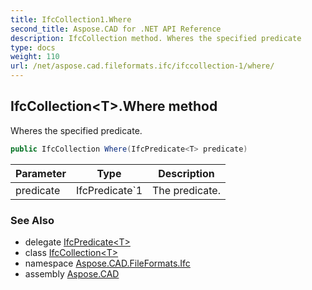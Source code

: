 ```yaml
---
title: IfcCollection1.Where
second_title: Aspose.CAD for .NET API Reference
description: IfcCollection method. Wheres the specified predicate
type: docs
weight: 110
url: /net/aspose.cad.fileformats.ifc/ifccollection-1/where/
---
```

## IfcCollection&lt;T&gt;.Where method

Wheres the specified predicate.

```csharp
public IfcCollection Where(IfcPredicate<T> predicate)
```

| Parameter | Type | Description |
| --- | --- | --- |
| predicate | IfcPredicate`1 | The predicate. |

### See Also

* delegate [IfcPredicate&lt;T&gt;](../../ifcpredicate-1/)
* class [IfcCollection&lt;T&gt;](../)
* namespace [Aspose.CAD.FileFormats.Ifc](../../ifccollection-1/)
* assembly [Aspose.CAD](../../../)


